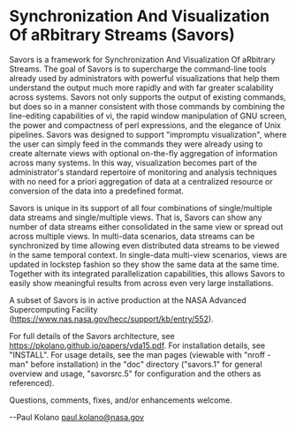 Synchronization And Visualization Of aRbitrary Streams (Savors)
===============================================================

Savors is a framework for Synchronization And Visualization Of
aRbitrary Streams.  The goal of Savors is to supercharge the
command-line tools already used by administrators with powerful
visualizations that help them understand the output much more rapidly
and with far greater scalability across systems.  Savors not only
supports the output of existing commands, but does so in a manner
consistent with those commands by combining the line-editing
capabilities of vi, the rapid window manipulation of GNU screen, the
power and compactness of perl expressions, and the elegance of Unix
pipelines.  Savors was designed to support "impromptu visualization",
where the user can simply feed in the commands they were already using
to create alternate views with optional on-the-fly aggregation of
information across many systems.  In this way, visualization becomes
part of the administrator's standard repertoire of monitoring and
analysis techniques with no need for a priori aggregation of data at a
centralized resource or conversion of the data into a predefined format.

Savors is unique in its support of all four combinations of
single/multiple data streams and single/multiple views.  That is, Savors
can show any number of data streams either consolidated in the same view
or spread out across multiple views.  In multi-data scenarios, data
streams can be synchronized by time allowing even distributed data
streams to be viewed in the same temporal context.  In single-data
multi-view scenarios, views are updated in lockstep fashion so they show
the same data at the same time.  Together with its integrated
parallelization capabilities, this allows Savors to easily show
meaningful results from across even very large installations.

A subset of Savors is in active production at the NASA Advanced
Supercomputing Facility (https://www.nas.nasa.gov/hecc/support/kb/entry/552).

For full details of the Savors architecture, see
https://pkolano.github.io/papers/vda15.pdf.  For installation details,
see "INSTALL".  For usage details, see the man pages (viewable with
"nroff -man" before installation) in the "doc" directory ("savors.1" for
general overview and usage, "savorsrc.5" for configuration and the
others as referenced).

Questions, comments, fixes, and/or enhancements welcome.

--Paul Kolano <paul.kolano@nasa.gov>
